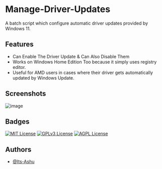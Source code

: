 
# Manage-Driver-Updates

A batch script which configure automatic driver updates provided by Windows 11.

## Features
- Can Enable The Driver Update & Can Also Disable Them
- Works on Windows Home Edition Too because it simply uses registry editor.
- Useful for AMD users in cases where their driver gets automatically updated by Windows Update. 

## Screenshots

![image](https://github.com/Its-Ashu/Manage-Driver-Updates-/assets/85825366/3723c88b-5e9d-4594-8664-2ef3e610ac66)


## Badges

[![MIT License](https://img.shields.io/badge/License-MIT-green.svg)](https://choosealicense.com/licenses/mit/)
[![GPLv3 License](https://img.shields.io/badge/License-GPL%20v3-yellow.svg)](https://opensource.org/licenses/)
[![AGPL License](https://img.shields.io/badge/license-AGPL-blue.svg)](http://www.gnu.org/licenses/agpl-3.0)


## Authors

- [@Its-Ashu](https://github.com/Its-Ashu)


